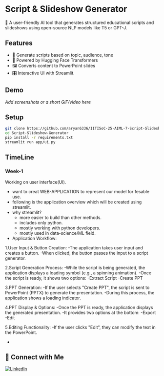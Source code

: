 # Script & Slideshow Generator

🚀 A user-friendly AI tool that generates structured educational scripts and slideshows using open-source NLP models like T5 or GPT-J.

## Features
- 📜 Generate scripts based on topic, audience, tone
- 🧠 Powered by Hugging Face Transformers
- 🖼 Converts content to PowerPoint slides
- 🎛 Interactive UI with Streamlit.

## Demo
_Add screenshots or a short GIF/video here_

## Setup

```bash
git clone https://github.com/aryan6336/IITISoC-25-AIML-7-Script-Slideshow-Generator.git
cd Script-Slideshow-Generator
pip install -r requirements.txt
streamlit run app/ui.py
```

## TimeLine

### Week-1
Working on user interface(UI).
- want to creat WEB-APPLICATION to represent our model for fesable use.
- following is the application overview which will be created using streamlit.
- why streamlit?
  - more easier to build than other methods.
  - includes only python.
  - mostly working with python developers.
  - mostly used in data-science/ML field.
- Application Workflow:

1.User Input & Button Creation:
  -The application takes user input and creates a button.
  -When clicked, the button passes the input to a script generator.

2.Script Generation Process:
  -While the script is being generated, the application displays a loading symbol (e.g., a spinning animation).
  -Once the script is ready, it shows two options:
     -Extract Script
     -Create PPT

3.PPT Generation:
  -If the user selects "Create PPT", the script is sent to PowerPoint (PPTX) to generate the presentation.
  -During this process, the application shows a loading indicator.

4.PPT Display & Options:
  -Once the PPT is ready, the application displays the generated presentation.
  -It provides two options at the bottom:
     -Export
     -Edit

5.Editing Functionality:
  -If the user clicks "Edit", they can modify the text in the PowerPoint.

- 

## 👤 Connect with Me

[![LinkedIn](https://img.shields.io/badge/LinkedIn-blue?logo=linkedin)](https://www.linkedin.com/in/aryan-kumar-222b1531a/)

